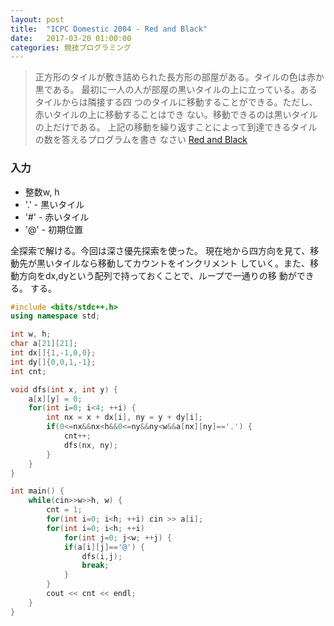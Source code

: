 ```yaml
---
layout: post
title:  "ICPC Domestic 2004 - Red and Black"
date:   2017-03-20 01:00:00
categories: 競技プログラミング
---
```


> 正方形のタイルが敷き詰められた長方形の部屋がある。タイルの色は赤か黒である。
> 最初に一人の人が部屋の黒いタイルの上に立っている。あるタイルからは隣接する四
> つのタイルに移動することができる。ただし、赤いタイルの上に移動することはでき
> ない。移動できるのは黒いタイルの上だけである。
> 上記の移動を繰り返すことによって到達できるタイルの数を答えるプログラムを書き
> なさい
[Red and Black](http://judge.u-aizu.ac.jp/onlinejudge/description.jsp?id=1130&lang=jp)

### 入力
* 整数w, h
* '.' - 黒いタイル
* '#' - 赤いタイル
* '@' - 初期位置

全探索で解ける。今回は深さ優先探索を使った。
現在地から四方向を見て、移動先が黒いタイルなら移動してカウントをインクリメント
していく。また、移動方向をdx,dyという配列で持っておくことで、ループで一通りの移
動ができる。
する。

```c++
#include <bits/stdc++.h>
using namespace std;

int w, h;
char a[21][21];
int dx[]{1,-1,0,0};
int dy[]{0,0,1,-1};
int cnt;

void dfs(int x, int y) {
    a[x][y] = 0;
    for(int i=0; i<4; ++i) {
        int nx = x + dx[i], ny = y + dy[i];
        if(0<=nx&&nx<h&&0<=ny&&ny<w&&a[nx][ny]=='.') {
            cnt++;
            dfs(nx, ny);
        }
    }
}

int main() {
    while(cin>>w>>h, w) {
        cnt = 1;
        for(int i=0; i<h; ++i) cin >> a[i];
        for(int i=0; i<h; ++i)
            for(int j=0; j<w; ++j) {
            if(a[i][j]=='@') {
                dfs(i,j);
                break;
            }
        }
        cout << cnt << endl;
    }
}
```
